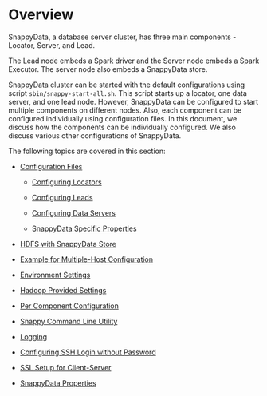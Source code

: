 # Overview
SnappyData, a database server cluster, has three main components - Locator, Server, and Lead.

The Lead node embeds a Spark driver and the Server node embeds a Spark Executor. The server node also embeds a SnappyData store.

SnappyData cluster can be started with the default configurations using script `sbin/snappy-start-all.sh`. This script starts up a locator, one data server, and one lead node. However, SnappyData can be configured to start multiple components on different nodes. 
Also, each component can be configured individually using configuration files. In this document, 
we discuss how the components can be individually configured. We also discuss various other configurations of SnappyData.

The following topics are covered in this section:

* [Configuration Files](/../configuring_cluster/configuring_cluster#configuration-files)

	- [Configuring Locators](/../configuring_cluster/configuring_cluster#locator)

	- [Configuring Leads](/../configuring_cluster/configuring_cluster#lead)

	- [Configuring Data Servers](/../configuring_cluster/configuring_cluster#dataserver)

	- [SnappyData Specific Properties](/../configuring_cluster/configuring_cluster#properties) </br>

* [HDFS with SnappyData Store](/../configuring_cluster/configuring_cluster#hdfs)

* [Example for Multiple-Host Configuration](/../configuring_cluster/configuring_cluster#multi-host)

* [Environment Settings](/../configuring_cluster/configuring_cluster#env-setting)

* [Hadoop Provided Settings](/../configuring_cluster/configuring_cluster#hadoop-setting)

* [Per Component Configuration](/../configuring_cluster/configuring_cluster#per-component)

* [Snappy Command Line Utility](/../configuring_cluster/configuring_cluster#command-line)

* [Logging](/../configuring_cluster/configuring_cluster#logging)

* [Configuring SSH Login without Password](/../configuring_cluster/configuring_cluster.md#ssh)

* [SSL Setup for Client-Server](/../configuring_cluster/configuring_cluster.md#ssl)

* [SnappyData Properties](/../configuring_cluster/property_description.md)
